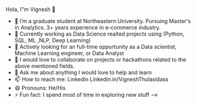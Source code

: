 Hola, I"m Vignesh 👋


- 🔭  I’m a graduate student at Northeastern University. Pursuing Master's in Analytics. 3+ years experience in e-commerce industry.
- 🌱 Currently working as Data Science realted projects using (Python, SQL, ML ,NLP, Deep Learning)
- 🤔 Actively looking for an full-time oppurtunity as a Data scientist, Machine Learning engineer, or Data Analyst
- 👯 I would love to collaborate on projects or hackathons related to the above mentioned fields.
- 💬 Ask me about anything I would love to help and learn
- 📫 How to reach me: Linkedin Linkedin.in/VigneshThulasidass
- 😄 Pronouns: He/His
- ⚡ Fun fact: I spend most of time in exploring new stuff
-->

